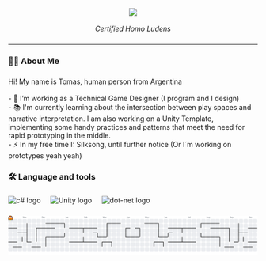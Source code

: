<div align="center">
  <img height="150" src="https://cdn.pixabay.com/animation/2023/11/08/17/50/17-50-28-149_512.gif"  />
  <p align="center"><i>Certified Homo Ludens</i></p>  
</div>

###
<!--
<div align="center">
  <img src="https://img.shields.io/static/v1?message=LinkedIn&logo=linkedin&label=&color=0077B5&logoColor=white&labelColor=&style=for-the-badge" height="25" alt="linkedin logo"  />
  <img src="https://img.icons8.com/?size=100&id=mVIL3VQMOa5H&format=png&color=000000" height="25" alt="itchio logo"  />
</div>
-->
<hr>

<h3 align="left">👩‍💻  About Me</h3>

###

<p align="left">Hi! My name is Tomas, human person from Argentina<br><br>- 🔭 I’m working as a Technical Game Designer (I program and I design) <br>- 📚 I'm currently learning about the intersection between play spaces and narrative interpretation. I am also working on a Unity Template, implementing some handy practices and patterns that meet the need for rapid prototyping in the middle. <br>- ⚡ In my free time I: Silksong, until further notice (Or I´m working on prototypes yeah yeah)</p>

###

<h3 align="left">🛠 Language and tools</h3>

###

<div align="left">
  <img src="https://cdn-icons-png.flaticon.com/128/6132/6132221.png" height="40" alt="c# logo"  />
  <img width="12" />
  <img src="https://cdn-icons-png.flaticon.com/128/5969/5969347.png" height="40" alt="Unity logo"  />
  <img width="12" />
  <img src="https://cdn-icons-png.flaticon.com/128/16627/16627520.png" height="40" alt="dot-net logo"  />
  <img width="12" />
  <!-- <img src="https://cdn.jsdelivr.net/gh/devicons/devicon/icons/firebase/firebase-plain-wordmark.svg" height="40" alt="firebase logo"  /> -->
  <img width="12" />
</div>

###

<picture>
  <source media="(prefers-color-scheme: dark)" srcset="https://raw.githubusercontent.com/TomasMileto/TomasMileto/output/pacman-contribution-graph-dark.svg">
  <source media="(prefers-color-scheme: light)" srcset="https://raw.githubusercontent.com/TomasMileto/TomasMileto/output/pacman-contribution-graph.svg">
  <img alt="pacman contribution graph" src="https://raw.githubusercontent.com/TomasMileto/TomasMileto/output/pacman-contribution-graph.svg">
</picture>

###
